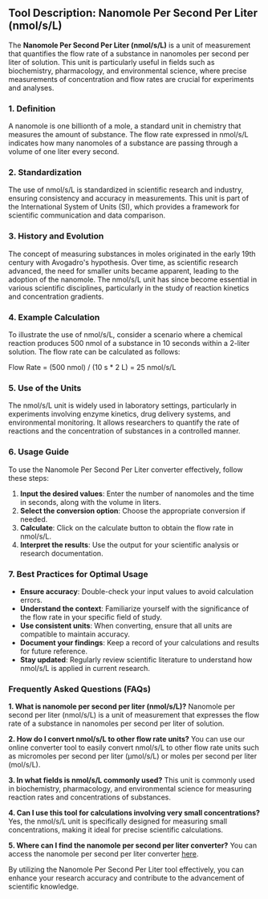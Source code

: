 ## Tool Description: Nanomole Per Second Per Liter (nmol/s/L)

The **Nanomole Per Second Per Liter (nmol/s/L)** is a unit of measurement that quantifies the flow rate of a substance in nanomoles per second per liter of solution. This unit is particularly useful in fields such as biochemistry, pharmacology, and environmental science, where precise measurements of concentration and flow rates are crucial for experiments and analyses.

### 1. Definition
A nanomole is one billionth of a mole, a standard unit in chemistry that measures the amount of substance. The flow rate expressed in nmol/s/L indicates how many nanomoles of a substance are passing through a volume of one liter every second.

### 2. Standardization
The use of nmol/s/L is standardized in scientific research and industry, ensuring consistency and accuracy in measurements. This unit is part of the International System of Units (SI), which provides a framework for scientific communication and data comparison.

### 3. History and Evolution
The concept of measuring substances in moles originated in the early 19th century with Avogadro's hypothesis. Over time, as scientific research advanced, the need for smaller units became apparent, leading to the adoption of the nanomole. The nmol/s/L unit has since become essential in various scientific disciplines, particularly in the study of reaction kinetics and concentration gradients.

### 4. Example Calculation
To illustrate the use of nmol/s/L, consider a scenario where a chemical reaction produces 500 nmol of a substance in 10 seconds within a 2-liter solution. The flow rate can be calculated as follows:

Flow Rate = (500 nmol) / (10 s * 2 L) = 25 nmol/s/L

### 5. Use of the Units
The nmol/s/L unit is widely used in laboratory settings, particularly in experiments involving enzyme kinetics, drug delivery systems, and environmental monitoring. It allows researchers to quantify the rate of reactions and the concentration of substances in a controlled manner.

### 6. Usage Guide
To use the Nanomole Per Second Per Liter converter effectively, follow these steps:
1. **Input the desired values**: Enter the number of nanomoles and the time in seconds, along with the volume in liters.
2. **Select the conversion option**: Choose the appropriate conversion if needed.
3. **Calculate**: Click on the calculate button to obtain the flow rate in nmol/s/L.
4. **Interpret the results**: Use the output for your scientific analysis or research documentation.

### 7. Best Practices for Optimal Usage
- **Ensure accuracy**: Double-check your input values to avoid calculation errors.
- **Understand the context**: Familiarize yourself with the significance of the flow rate in your specific field of study.
- **Use consistent units**: When converting, ensure that all units are compatible to maintain accuracy.
- **Document your findings**: Keep a record of your calculations and results for future reference.
- **Stay updated**: Regularly review scientific literature to understand how nmol/s/L is applied in current research.

### Frequently Asked Questions (FAQs)

**1. What is nanomole per second per liter (nmol/s/L)?**
Nanomole per second per liter (nmol/s/L) is a unit of measurement that expresses the flow rate of a substance in nanomoles per second per liter of solution.

**2. How do I convert nmol/s/L to other flow rate units?**
You can use our online converter tool to easily convert nmol/s/L to other flow rate units such as micromoles per second per liter (µmol/s/L) or moles per second per liter (mol/s/L).

**3. In what fields is nmol/s/L commonly used?**
This unit is commonly used in biochemistry, pharmacology, and environmental science for measuring reaction rates and concentrations of substances.

**4. Can I use this tool for calculations involving very small concentrations?**
Yes, the nmol/s/L unit is specifically designed for measuring small concentrations, making it ideal for precise scientific calculations.

**5. Where can I find the nanomole per second per liter converter?**
You can access the nanomole per second per liter converter [here](https://www.inayam.co/unit-converter/flow_rate_mole).

By utilizing the Nanomole Per Second Per Liter tool effectively, you can enhance your research accuracy and contribute to the advancement of scientific knowledge.